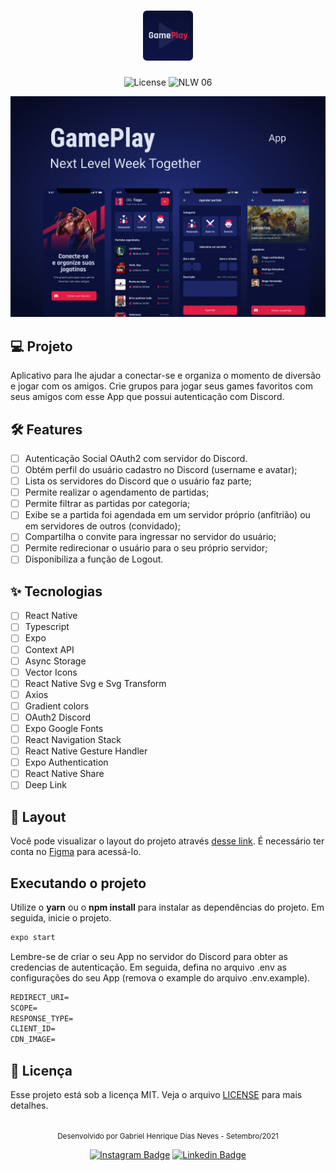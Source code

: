 <h1 align="center">
  <img alt="GamePlay" height="80" title="Plant Manager" src=".github/logo.png" />
</h1>

<p align="center">
  <img alt="License" src="https://img.shields.io/static/v1?label=license&message=MIT&color=E51C44&labelColor=0A1033">

 <img src="https://img.shields.io/static/v1?label=NLW&message=06&color=E51C44&labelColor=0A1033" alt="NLW 06" />
</p>

![cover](.github/cover.png?style=flat)

## 💻 Projeto

Aplicativo para lhe ajudar a conectar-se e organiza o momento de diversão e jogar com os amigos. Crie grupos para jogar seus games favoritos com seus amigos com esse App que possui autenticação com Discord.

## :hammer_and_wrench: Features

- [ ] Autenticação Social OAuth2 com servidor do Discord.
- [ ] Obtém perfil do usuário cadastro no Discord (username e avatar);
- [ ] Lista os servidores do Discord que o usuário faz parte;
- [ ] Permite realizar o agendamento de partidas;
- [ ] Permite filtrar as partidas por categoria;
- [ ] Exibe se a partida foi agendada em um servidor próprio (anfitrião) ou em servidores de outros (convidado);
- [ ] Compartilha o convite para ingressar no servidor do usuário;
- [ ] Permite redirecionar o usuário para o seu próprio servidor;
- [ ] Disponibiliza a função de Logout.

## ✨ Tecnologias

- [ ] React Native
- [ ] Typescript
- [ ] Expo
- [ ] Context API
- [ ] Async Storage
- [ ] Vector Icons
- [ ] React Native Svg e Svg Transform
- [ ] Axios
- [ ] Gradient colors
- [ ] OAuth2 Discord
- [ ] Expo Google Fonts
- [ ] React Navigation Stack
- [ ] React Native Gesture Handler
- [ ] Expo Authentication
- [ ] React Native Share
- [ ] Deep Link

## 🔖 Layout

Você pode visualizar o layout do projeto através [desse link](https://www.figma.com/file/0kv33XYjvOgvKGKHBaiR07/GamePlay-NLW-Together?node-id=58913%3A83). É necessário ter conta no [Figma](http://figma.com/) para acessá-lo.

## Executando o projeto

Utilize o **yarn** ou o **npm install** para instalar as dependências do projeto.
Em seguida, inicie o projeto.

```cl
expo start
```

Lembre-se de criar o seu App no servidor do Discord para obter as credencias de autenticação. Em seguida, defina no arquivo .env as configurações do seu App (remova o example do arquivo .env.example).

```cl
REDIRECT_URI=
SCOPE=
RESPONSE_TYPE=
CLIENT_ID=
CDN_IMAGE=
```

## 📄 Licença

Esse projeto está sob a licença MIT. Veja o arquivo [LICENSE](LICENSE.md) para mais detalhes.

<br />

<div align="center">
  <small>Desenvolvido por Gabriel Henrique Dias Neves - Setembro/2021</small>

[![Instagram Badge](https://img.shields.io/badge/-gabriel.neves1-6633cc?style=flat-square&labelColor=6633cc&logo=instagram&logoColor=white&link=https://www.instagram.com/rodrigo.goncalves.s/)](https://www.instagram.com/gabriel.neves1/)
[![Linkedin Badge](https://img.shields.io/badge/-Gabriel%20H.%20D.%20Neves-6633cc?style=flat-square&logo=Linkedin&logoColor=white&link=https://www.linkedin.com/in/gabriel-henrique-dias-neves-3237a7186/)](https://www.linkedin.com/in/gabriel-henrique-dias-neves-3237a7186/)

</div>
